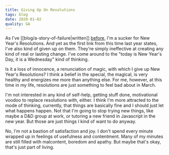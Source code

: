 ```yaml
---
title: Giving Up On Resolutions
tags: blog
date: 2020-01-02
quality: GA
---
```


As I've [[blog/a-story-of-failure|written]] [before](https://blog.travisbriggs.com/writing-a-song-a-day-in-2018-d4f2be32c40f), I'm a sucker for New Year's Resolutions. And yet as the first link from this time last year states, I've also kind of given up on them. They're simply ineffective at creating any kind of real or lasting change. I've come around to the "today is New Year's Day, it is a Wednesday" kind of thinking.

Is it a loss of innocence, a renunciation of magic, with which I give up New Year's Resolutions? I think a belief in the special, the magical, is very healthy and energizes me more than anything else. For me, however, at this time in my life, resolutions are just something to feel bad about in March.

I'm not interested in any kind of self-help, getting stuff done, motivational voodoo to replace resolutions with, either. I think I'm more attracted to the mode of thinking, currently, that things are basically fine and I should just let what happens happen. Not that I'm going to stop trying new things, like maybe a D&D group at work, or tutoring a new friend in Javascript in the new year. But those are just things I kind of want to do anyway.

No, I'm not a bastion of satisfaction and joy. I don't spend every minute wrapped up in feelings of usefulness and contentment. Many of my minutes are still filled with malcontent, boredom and apathy. But maybe that's okay, that's just part of living.
